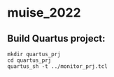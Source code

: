 # muise_2022

## Build Quartus project:

```
mkdir quartus_prj
cd quartus_prj
quartus_sh -t ../monitor_prj.tcl
```